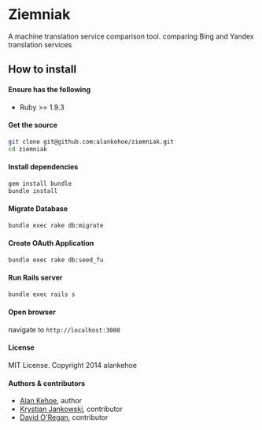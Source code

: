 # Ziemniak

A machine translation service comparison tool. comparing
Bing and Yandex translation services

## How to install

#### Ensure has the following
* Ruby >= 1.9.3

#### Get the source
```bash
git clone git@github.com:alankehoe/ziemniak.git
cd ziemniak
```

#### Install dependencies
```bash
gem install bundle
bundle install
```

#### Migrate Database
```bash
bundle exec rake db:migrate
```

#### Create OAuth Application
```bash
bundle exec rake db:seed_fu
```

#### Run Rails server
```bash
bundle exec rails s
```

#### Open browser
navigate to `http://localhost:3000`


#### License

MIT License. Copyright 2014 alankehoe

#### Authors & contributors

* [Alan Kehoe](https://github.com/alankehoe), author
* [Krystian Jankowski](https://github.com/jankowk2), contributor
* [David O'Regan](https://github.com/Oregand), contributor
